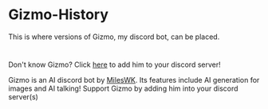 # Gizmo-History
This is where versions of Gizmo, my discord bot, can be placed.
# 
Don't know Gizmo? Click [here](https://discord.com/api/oauth2/authorize?client_id=1096508932282925168&permissions=8&redirect_uri=https%3A%2F%2Fdiscord.com%2Fchannels&response_type=code&scope=bot%20messages.read) to add him to your discord server!

Gizmo is an AI discord bot by [MilesWK](https://mileswk.repl.co/). Its features include AI generation for images and AI talking! Support Gizmo by adding him into your discord server(s)
# 
